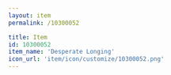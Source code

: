 ```yaml
---
layout: item
permalink: /10300052

title: Item
id: 10300052
item_name: 'Desperate Longing'
icon_url: 'item/icon/customize/10300052.png'
---
```

